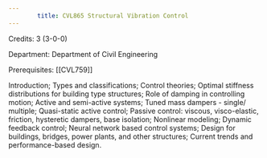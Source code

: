 ```yaml
---
        title: CVL865 Structural Vibration Control
---
```

Credits: 3 (3-0-0)

Department: Department of Civil Engineering

Prerequisites: [[CVL759]]

Introduction; Types and classifications; Control theories; Optimal stiffness distributions for building type structures; Role of damping in controlling motion; Active and semi-active systems; Tuned mass dampers - single/ multiple; Quasi-static active control; Passive control: viscous, visco-elastic, friction, hysteretic dampers, base isolation; Nonlinear modeling; Dynamic feedback control; Neural network based control systems; Design for buildings, bridges, power plants, and other structures; Current trends and performance-based design.